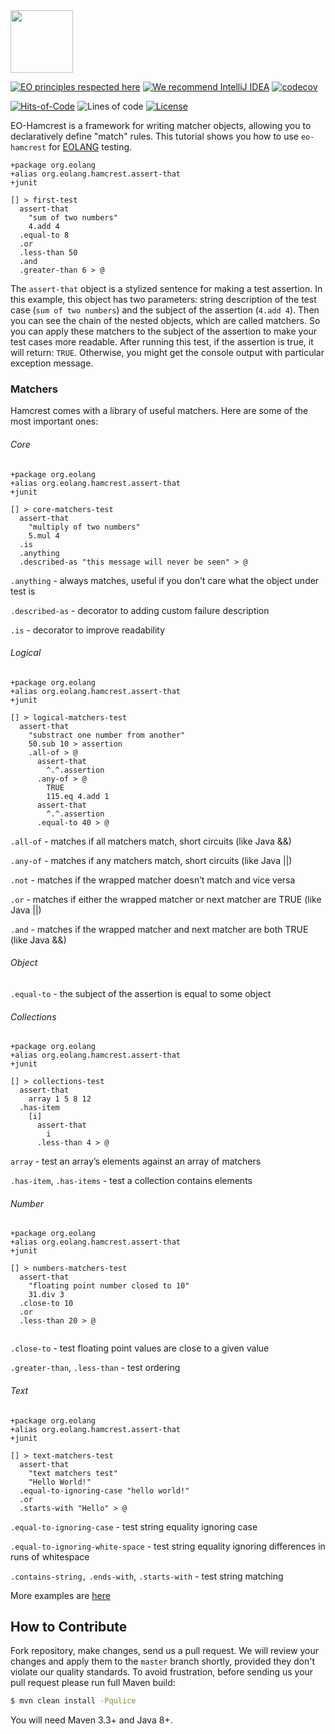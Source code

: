 <img src="https://www.yegor256.com/images/books/elegant-objects/cactus.svg" height="100px" />

[![EO principles respected here](https://www.elegantobjects.org/badge.svg)](https://www.elegantobjects.org)
[![We recommend IntelliJ IDEA](https://www.elegantobjects.org/intellij-idea.svg)](https://www.jetbrains.com/idea/)
[![codecov](https://codecov.io/gh/cqfn/eo/branch/master/graph/badge.svg)](https://codecov.io/gh/cqfn/eo)

[![Hits-of-Code](https://hitsofcode.com/github/graur/eo-hamcrest?branch=main)](https://hitsofcode.com/github/graur/eo-hamcrest/view?branch=main)
![Lines of code](https://img.shields.io/tokei/lines/github/Graur/eo-hamcrest)
[![License](https://img.shields.io/badge/license-MIT-green.svg)](https://github.com/Graur/eo-tests/blob/main/LICENSE.txt)


EO-Hamcrest is a framework for writing matcher objects, allowing you to declaratively define "match" rules. This tutorial shows you how to use ```eo-hamcrest``` for [EOLANG](https://www.eolang.org) testing.


```
+package org.eolang
+alias org.eolang.hamcrest.assert-that
+junit

[] > first-test
  assert-that
    "sum of two numbers"
    4.add 4
  .equal-to 8
  .or
  .less-than 50
  .and
  .greater-than 6 > @
```

The ```assert-that``` object is a stylized sentence for making a test assertion. 
In this example, this object has two parameters: string description of the test case (```sum of two numbers```) and the subject of the assertion (```4.add 4```).
Then you can see the chain of the nested objects, which are called matchers. So you can apply these matchers to the subject of the assertion to make your test cases more readable.
After running this test, if the assertion is true, it will return: ```TRUE```. Otherwise, you might get the console output with particular exception message.

### Matchers

Hamcrest comes with a library of useful matchers. Here are some of the most important ones:

###### Core

```
+package org.eolang
+alias org.eolang.hamcrest.assert-that
+junit

[] > core-matchers-test
  assert-that
    "multiply of two numbers"
    5.mul 4
  .is
  .anything
  .described-as "this message will never be seen" > @
```

```.anything``` - always matches, useful if you don’t care what the object under test is

```.described-as``` - decorator to adding custom failure description

```.is``` - decorator to improve readability

###### Logical
```
+package org.eolang
+alias org.eolang.hamcrest.assert-that
+junit

[] > logical-matchers-test
  assert-that
    "substract one number from another"
    50.sub 10 > assertion
    .all-of > @
      assert-that
        ^.^.assertion
      .any-of > @
        TRUE
        115.eq 4.add 1
      assert-that
        ^.^.assertion
      .equal-to 40 > @
```

```.all-of``` - matches if all matchers match, short circuits (like Java &&)

```.any-of``` - matches if any matchers match, short circuits (like Java ||)

```.not``` - matches if the wrapped matcher doesn’t match and vice versa

```.or``` - matches if either the wrapped matcher or next matcher are TRUE (like Java ||) 

```.and``` - matches if the wrapped matcher and next matcher are both TRUE (like Java &&)


###### Object
```.equal-to``` - the subject of the assertion is equal to some object

###### Collections
```
+package org.eolang
+alias org.eolang.hamcrest.assert-that
+junit

[] > collections-test
  assert-that
    array 1 5 8 12
  .has-item
    [i]
      assert-that
        i
      .less-than 4 > @
```
```array``` - test an array’s elements against an array of matchers

```.has-item```, ```.has-items``` - test a collection contains elements

###### Number

```
+package org.eolang
+alias org.eolang.hamcrest.assert-that
+junit

[] > numbers-matchers-test
  assert-that
    "floating point number closed to 10"
    31.div 3
  .close-to 10
  .or
  .less-than 20 > @
  
```

```.close-to``` - test floating point values are close to a given value

```.greater-than```, ```.less-than``` - test ordering

###### Text

```
+package org.eolang
+alias org.eolang.hamcrest.assert-that
+junit

[] > text-matchers-test
  assert-that
    "text matchers test"
    "Hello World!"
  .equal-to-ignoring-case "hello world!"
  .or
  .starts-with "Hello" > @
```

```.equal-to-ignoring-case``` - test string equality ignoring case

```.equal-to-ignoring-white-space``` - test string equality ignoring differences in runs of whitespace

```.contains-string,``` ```.ends-with```, ```.starts-with``` - test string matching


More examples are [here](https://github.com/Graur/eo-hamcrest/tree/main/examples)


## How to Contribute

Fork repository, make changes, send us a pull request.
We will review your changes and apply them to the `master` branch shortly,
provided they don't violate our quality standards. To avoid frustration,
before sending us your pull request please run full Maven build:

```bash
$ mvn clean install -Pqulice
```

You will need Maven 3.3+ and Java 8+.
